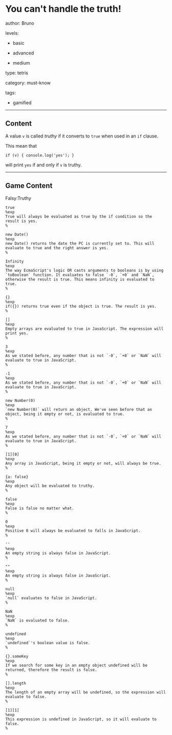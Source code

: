 # You can't handle the truth!
author: Bruno

levels:

  - basic

  - advanced

  - medium

type: tetris

category: must-know

tags:

  - gamified

---
## Content

A value `v` is called *truthy* if it converts to `true` when used in an `if` clause.

This mean that
```
if (v) { console.log('yes'); }
```
will print `yes` if and only if `v` is truthy.

---
## Game Content

Falsy:Truthy
```true
true
%exp
True will always be evaluated as true by the if condition so the result is yes.
%

new Date()
%exp
new Date() returns the date the PC is currently set to. This will evaluate to true and the right answer is yes.
%

Infinity
%exp
The way EcmaScript's logic OR casts arguments to booleans is by using `toBoolean` function. It evaluates to false `-0`, `+0` and `NaN`, otherwise the result is true. This means infinity is evaluated to true.
%

{}
%exp
if({}) returns true even if the object is true. The result is yes.
%

[]
%exp
Empty arrays are evaluated to true in JavaScript. The expression will print yes.
%

3
%exp
As we stated before, any number that is not `-0`, `+0` or `NaN` will evaluate to true in JavaScript.
%

-1
%exp
As we stated before, any number that is not `-0`, `+0` or `NaN` will evaluate to true in JavaScript.
%

new Number(0)
%exp
`new Number(0)` will return an object. We've seen before that an object, being it empty or not, is evaluated to true.
%

7
%exp
As we stated before, any number that is not `-0`, `+0` or `NaN` will evaluate to true in JavaScript.
%

[1][0]
%exp
Any array in JavaScript, being it empty or not, will always be true.
%

{a: false}
%exp
Any object will be evaluated to truthy.
%

```

```false
false
%exp
False is false no matter what.
%

0
%exp
Positive 0 will always be evaluated to falls in JavaScript.
%

''
%exp
An empty string is always false in JavaScript.
%

""
%exp
An empty string is always false in JavaScript.
%

null
%exp
`null` evaluates to false in JavaScript.
%

NaN
%exp
`NaN` is evaluated to false.
%

undefined
%exp
`undefined`'s boolean value is false.
%

{}.someKey
%exp
If we search for some key in an empty object undefined will be returned, therefore the result is false.
%

[].length
%exp
The length of an empty array will be undefined, so the expression will evaluate to false.
%

[1][1]
%exp
This expression is undefined in JavaScript, so it will evaluate to false.
%

```
